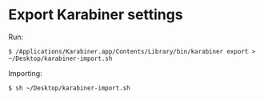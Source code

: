 # Export Karabiner settings
Run:
```
$ /Applications/Karabiner.app/Contents/Library/bin/karabiner export > ~/Desktop/karabiner-import.sh
```
Importing:
```
$ sh ~/Desktop/karabiner-import.sh
```
